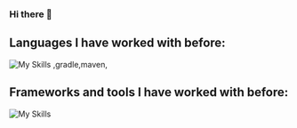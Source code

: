 ### Hi there 👋

<!--
**DFCMestre/DFCMestre** is a ✨ _special_ ✨ repository because its `README.md` (this file) appears on your GitHub profile.

Here are some ideas to get you started:

- 🔭 I’m currently working on ...
- 🌱 I’m currently learning ...
- 👯 I’m looking to collaborate on ...
- 🤔 I’m looking for help with ...
- 💬 Ask me about ...
- 📫 How to reach me: ...
- 😄 Pronouns: ...
- ⚡ Fun fact: ...

![Anurag's GitHub stats](https://github-readme-stats-sigma-five.vercel.app/api?username=DFCMestre&count_private=true&show_icons=true&theme=tokyonight)
[![Top Langs](https://github-readme-stats.vercel.app/api/top-langs/?username=DFCMestre&count_private=true&layout=compact&theme=tokyonight)](https://github.com/anuraghazra/github-readme-stats)

[![Top Langs](https://github-readme-stats.vercel.app/api/top-langs/?username=DFCMestre&layout=compact&count_private=true&theme=tokyonight)](https://github.com/anuraghazra/github-readme-stats)
-->

## Languages I have worked with before:
![My Skills](https://skills.thijs.gg/icons?i=js,java,c,cs,py,html,jquery,css,postgres,kotlin,mysql,markdown,php)
,gradle,maven,
## Frameworks and tools I have worked with before:
![My Skills](https://skills.thijs.gg/icons?i=androidstudio,gradle,maven,spring,git)



